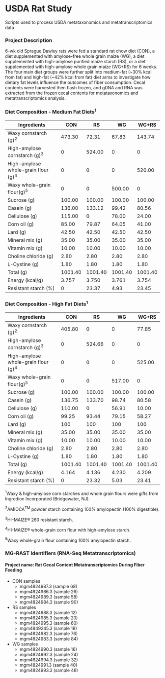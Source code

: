 # USDA Rat Study
Scripts used to process USDA metataxonomics and metatranscriptomics data 

### Project Description
6-wk old Sprague Dawley rats were fed a standard rat chow diet (CON), a diet supplemented with amylose-free whole grain maize (WG), a diet supplemented with high-amylose purified maize starch (RS), or a diet supplemented with high-amylose whole grain maize (WG+RS) for 6 weeks. The four main diet groups were further split into medium-fat (~30% kcal from fat) and high-fat (~42% kcal from fat) diet arms to investigate how dietary fat levels influence the outcomes of fiber consumption. Cecal contents were harvested then flash frozen, and gDNA and RNA was extracted from the frozen cecal contents for metataxonomics and metatranscriptomics analysis.

### Diet Composition - Medium Fat Diets<sup>1</sup>
| Ingredients  | CON  | RS  | WG  | WG+RS |
| ------------- | ------------- | ------------- | ------------- | ------------- |
| Waxy cornstarch (g)<sup>2</sup>  | 473.30  | 72.31  | 67.83  | 143.74 |
| High-amylose cornstarch (g)<sup>3</sup> | 0  | 524.00  | 0  | 0 |
| High-amylose whole-grain flour (g)<sup>4</sup>  | 0  | 0 | 0 | 520.00 |
| Waxy whole-grain flour(g)<sup>5</sup>  | 0  | 0 | 500.00  | 0 |
| Sucrose (g)  | 100.00  | 100.00  | 100.00  | 100.00 |
| Casein (g)  | 136.00  | 133.12  | 99.42  | 80.56 |
| Cellulose (g)  | 115.00  | 0  | 78.00  | 24.00 |
| Corn oil (g)  | 85.00  | 79.87  | 64.05  | 41.00 |
| Lard (g)  | 42.50  | 42.50  | 42.50  | 42.50 |
| Mineral mix (g)  | 35.00  | 35.00  | 35.00  | 35.00 |
| Vitamin mix (g)  | 10.00  | 10.00  | 10.00  | 10.00 |
| Choline chloride (g)  | 2.80  | 2.80  | 2.80  | 2.80  |
| L-Cystine (g)  | 1.80  | 1.80  | 1.80  | 1.80 |
| Total (g)  | 1001.40  | 1001.40 | 1001.40 | 1001.40 |
| Energy (kcal/g)  | 3.757  | 3.750  | 3.761  | 3.754  |
| Resistant starch (%)  | 0 | 23.37 | 4.93  | 23.45  |

### Diet Composition - High Fat Diets<sup>1</sup>
| Ingredients  | CON  | RS  | WG  | WG+RS |
| ------------- | ------------- | ------------- | ------------- | ------------- |
| Waxy cornstarch (g)<sup>2</sup> | 405.80  | 0  | 0  | 77.85 |
| High-amylose cornstarch (g)<sup>3</sup>  | 0  | 524.66  | 0  | 0 |
| High-amylose whole-grain flour (g)<sup>4</sup>  | 0  | 0  | 0  | 525.00 |
| Waxy whole-grain flour(g)<sup>5</sup>  | 0  | 0 | 517.00  | 0 |
| Sucrose (g)  | 100.00  | 100.00  | 100.00  | 100.00 |
| Casein (g)  | 136.75  | 133.70  | 98.74  | 80.58 |
| Cellulose (g)  | 110.00  | 0  | 56.91  | 10.00 |
| Corn oil (g)  | 99.25  | 93.44  | 79.15  | 58.27 |
| Lard (g)  | 100  | 100  | 100  | 100 |
| Mineral mix (g)  | 35.00  | 35.00  | 35.00  | 35.00 |
| Vitamin mix (g)  | 10.00  | 10.00  | 10.00  | 10.00 |
| Choline chloride (g)  | 2.80  | 2.80  | 2.80  | 2.80  |
| L-Cystine (g)  | 1.80  | 1.80  | 1.80  | 1.80 |
| Total (g)  | 1001.40  | 1001.40 | 1001.40 | 1001.40 |
| Energy (kcal/g)  | 4.164  | 4.136  | 4.230  | 4.209  |
| Resistant starch (%)  | 0 | 23.32 | 5.03  | 23.41  |

<sup>1</sup>Waxy & high–amylose corn starches and whole grain flours were gifts from Ingredion Incorporated (Bridgewater, NJ).

<sup>2</sup>AMIOCA<sup>TM</sup> powder starch containing 100% amylopectin (100% digestible).

<sup>3</sup>HI–MAIZE® 260 resistant starch.

<sup>4</sup>HI-MAIZE® whole-grain corn flour with high-amylose starch.

<sup>5</sup>Waxy whole-grain flour containing 100% amylopectin starch.

### MG-RAST Identifiers (RNA-Seq Metatranscriptomics)
#### Project name: Rat Cecal Content Metatranscriptomics During Fiber Feeding

- CON samples
  - mgm4824987.3 (sample 68)
  - mgm4824986.3 (sample 26)
  - mgm4824989.3 (sample 58) 
  - mgm4824984.3 (sample 90)  
- RS samples 
  - mgm4824988.3 (sample 12)  
  - mgm4824985.3 (sample 20)
  - mgm4824995.3 (sample 60)
  - mgm4849245.3 (sample 18)
  - mgm4824982.3 (sample 76)
  - mgm4824983.3 (sample 84) 
- WG samples
  - mgm4824990.3 (sample 16) 
  - mgm4824992.3 (sample 24)
  - mgm4824994.3 (sample 32)
  - mgm4824991.3 (sample 40)
  - mgm4824993.3 (sample 48) 

